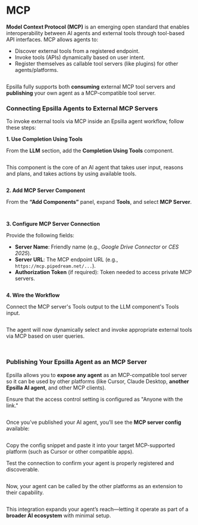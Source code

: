 # MCP

**Model Context Protocol (MCP)** is an emerging open standard that enables interoperability between AI agents and external tools through tool-based API interfaces. MCP allows agents to:

* Discover external tools from a registered endpoint.
* Invoke tools (APIs) dynamically based on user intent.
* Register themselves as callable tool servers (like plugins) for other agents/platforms.

<figure><img src="../.gitbook/assets/0_e2mjWIjmJwo2NehC.png" alt=""><figcaption></figcaption></figure>

Epsilla fully supports both **consuming** external MCP tool servers and **publishing** your own agent as a MCP-compatible tool server.

### Connecting Epsilla Agents to External MCP Servers

To invoke external tools via MCP inside an Epsilla agent workflow, follow these steps:

**1. Use Completion Using Tools**

From the **LLM** section, add the **Completion Using Tools** component.

<figure><img src="../.gitbook/assets/completion with tools.png" alt=""><figcaption></figcaption></figure>

This component is the core of an AI agent that takes user input, reasons and plans, and takes actions by using available tools.

<figure><img src="../.gitbook/assets/Screenshot 2025-09-15 at 11.39.32 AM.png" alt=""><figcaption></figcaption></figure>

**2. Add MCP Server Component**

From the **“Add Components”** panel, expand **Tools**, and select **MCP Server**.

<figure><img src="../.gitbook/assets/tools.png" alt=""><figcaption></figcaption></figure>

<figure><img src="../.gitbook/assets/mcp server.png" alt=""><figcaption></figcaption></figure>

**3. Configure MCP Server Connection**

Provide the following fields:

* **Server Name**: Friendly name (e.g., _Google Drive Connector_ or _CES 2025_).
* **Server URL**: The MCP endpoint URL (e.g., `https://mcp.pipedream.net/...`).
* **Authorization Token** (if required): Token needed to access private MCP servers.

<figure><img src="../.gitbook/assets/Screenshot 2025-09-15 at 11.44.19 AM.png" alt=""><figcaption></figcaption></figure>

**4. Wire the Workflow**

Connect the MCP server's Tools output to the LLM component's Tools input.

<figure><img src="../.gitbook/assets/workflow.png" alt=""><figcaption></figcaption></figure>

The agent will now dynamically select and invoke appropriate external tools via MCP based on user queries.

<figure><img src="../.gitbook/assets/Screenshot 2025-09-15 at 11.47.53 AM.png" alt=""><figcaption></figcaption></figure>

<figure><img src="../.gitbook/assets/Screenshot 2025-09-15 at 11.48.05 AM.png" alt=""><figcaption></figcaption></figure>

### Publishing Your Epsilla Agent as an MCP Server

Epsilla allows you to **expose any agent** as an MCP-compatible tool server so it can be used by other platforms (like Cursor, Claude Desktop, **another Epsilla AI agent**, and other MCP clients).

Ensure that the access control setting is configured as "Anyone with the link."&#x20;

<figure><img src="../.gitbook/assets/Screenshot 2025-05-02 at 9.07.08 PM.png" alt=""><figcaption></figcaption></figure>

Once you’ve published your AI agent, you’ll see the **MCP server config** available:

<figure><img src="../.gitbook/assets/Screenshot 2025-05-02 at 9.08.36 PM.png" alt=""><figcaption></figcaption></figure>

Copy the config snippet and paste it into your target MCP-supported platform (such as Cursor or other compatible apps).

Test the connection to confirm your agent is properly registered and discoverable.

<figure><img src="../.gitbook/assets/Screenshot 2025-05-02 at 9.09.55 PM (1).png" alt=""><figcaption></figcaption></figure>

Now, your agent can be called by the other platforms as an extension to their capability.

<figure><img src="../.gitbook/assets/Screenshot 2025-05-02 at 9.13.16 PM.png" alt=""><figcaption></figcaption></figure>

This integration expands your agent’s reach—letting it operate as part of a **broader AI ecosystem** with minimal setup.



